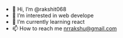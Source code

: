 - 👋 Hi, I’m @rakshit068
- 👀 I’m interested in web develope
- 🌱 I’m currently learning react
- 📫 How to reach me nrrakshu@gmail.com


<!---
rakshit068/rakshit068 is a ✨ special ✨ repository because its `README.md` (this file) appears on your GitHub profile.
You can click the Preview link to take a look at your changes.
--->
